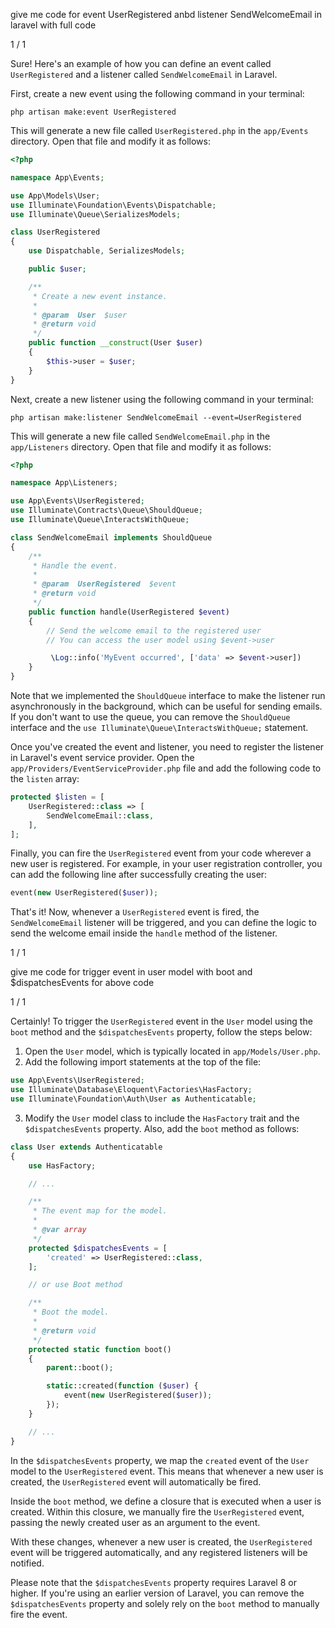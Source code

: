 give me code for event UserRegistered anbd listener SendWelcomeEmail in laravel with full code


1 / 1

Sure! Here's an example of how you can define an event called `UserRegistered` and a listener called `SendWelcomeEmail` in Laravel.

First, create a new event using the following command in your terminal:

```
php artisan make:event UserRegistered
```

This will generate a new file called `UserRegistered.php` in the `app/Events` directory. Open that file and modify it as follows:

```php
<?php

namespace App\Events;

use App\Models\User;
use Illuminate\Foundation\Events\Dispatchable;
use Illuminate\Queue\SerializesModels;

class UserRegistered
{
    use Dispatchable, SerializesModels;

    public $user;

    /**
     * Create a new event instance.
     *
     * @param  User  $user
     * @return void
     */
    public function __construct(User $user)
    {
        $this->user = $user;
    }
}

```

Next, create a new listener using the following command in your terminal:

```
php artisan make:listener SendWelcomeEmail --event=UserRegistered

```

This will generate a new file called `SendWelcomeEmail.php` in the `app/Listeners` directory. Open that file and modify it as follows:

```php
<?php

namespace App\Listeners;

use App\Events\UserRegistered;
use Illuminate\Contracts\Queue\ShouldQueue;
use Illuminate\Queue\InteractsWithQueue;

class SendWelcomeEmail implements ShouldQueue
{
    /**
     * Handle the event.
     *
     * @param  UserRegistered  $event
     * @return void
     */
    public function handle(UserRegistered $event)
    {
        // Send the welcome email to the registered user
        // You can access the user model using $event->user

         \Log::info('MyEvent occurred', ['data' => $event->user])
    }
}

```

Note that we implemented the `ShouldQueue` interface to make the listener run asynchronously in the background, which can be useful for sending emails. If you don't want to use the queue, you can remove the `ShouldQueue` interface and the `use Illuminate\Queue\InteractsWithQueue;` statement.

Once you've created the event and listener, you need to register the listener in Laravel's event service provider. Open the `app/Providers/EventServiceProvider.php` file and add the following code to the `listen` array:

```php
protected $listen = [
    UserRegistered::class => [
        SendWelcomeEmail::class,
    ],
];

```

Finally, you can fire the `UserRegistered` event from your code wherever a new user is registered. For example, in your user registration controller, you can add the following line after successfully creating the user:

```php
event(new UserRegistered($user));

```

That's it! Now, whenever a `UserRegistered` event is fired, the `SendWelcomeEmail` listener will be triggered, and you can define the logic to send the welcome email inside the `handle` method of the listener.

1 / 1

give me code for trigger event in user model with boot and $dispatchesEvents for above code


1 / 1

Certainly! To trigger the `UserRegistered` event in the `User` model using the `boot` method and the `$dispatchesEvents` property, follow the steps below:

1.  Open the `User` model, which is typically located in `app/Models/User.php`.
2.  Add the following import statements at the top of the file:

```php
use App\Events\UserRegistered;
use Illuminate\Database\Eloquent\Factories\HasFactory;
use Illuminate\Foundation\Auth\User as Authenticatable;

```

3.  Modify the `User` model class to include the `HasFactory` trait and the `$dispatchesEvents` property. Also, add the `boot` method as follows:

```php
class User extends Authenticatable
{
    use HasFactory;

    // ...

    /**
     * The event map for the model.
     *
     * @var array
     */
    protected $dispatchesEvents = [
        'created' => UserRegistered::class,
    ];

    // or use Boot method

    /**
     * Boot the model.
     *
     * @return void
     */
    protected static function boot()
    {
        parent::boot();

        static::created(function ($user) {
            event(new UserRegistered($user));
        });
    }

    // ...
}

```

In the `$dispatchesEvents` property, we map the `created` event of the `User` model to the `UserRegistered` event. This means that whenever a new user is created, the `UserRegistered` event will automatically be fired.

Inside the `boot` method, we define a closure that is executed when a user is created. Within this closure, we manually fire the `UserRegistered` event, passing the newly created user as an argument to the event.

With these changes, whenever a new user is created, the `UserRegistered` event will be triggered automatically, and any registered listeners will be notified.

Please note that the `$dispatchesEvents` property requires Laravel 8 or higher. If you're using an earlier version of Laravel, you can remove the `$dispatchesEvents` property and solely rely on the `boot` method to manually fire the event.